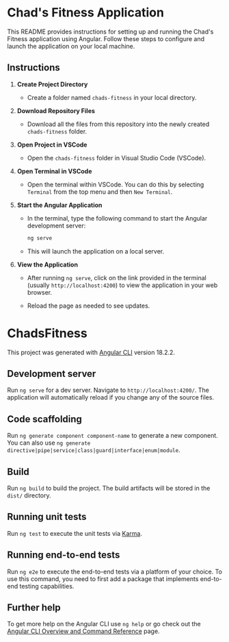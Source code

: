 # Chad's Fitness Application

This README provides instructions for setting up and running the Chad's Fitness application using Angular. Follow these steps to configure and launch the application on your local machine.

## Instructions

1. **Create Project Directory**
   - Create a folder named `chads-fitness` in your local directory.

2. **Download Repository Files**
   - Download all the files from this repository into the newly created `chads-fitness` folder.

3. **Open Project in VSCode**
   - Open the `chads-fitness` folder in Visual Studio Code (VSCode).

4. **Open Terminal in VSCode**
   - Open the terminal within VSCode. You can do this by selecting `Terminal` from the top menu and then `New Terminal`.

5. **Start the Angular Application**
   - In the terminal, type the following command to start the Angular development server:

     ```bash
     ng serve
     ```

   - This will launch the application on a local server.

6. **View the Application**
   - After running `ng serve`, click on the link provided in the terminal (usually `http://localhost:4200`) to view the application in your web browser.

   - Reload the page as needed to see updates.

# ChadsFitness

This project was generated with [Angular CLI](https://github.com/angular/angular-cli) version 18.2.2.

## Development server

Run `ng serve` for a dev server. Navigate to `http://localhost:4200/`. The application will automatically reload if you change any of the source files.

## Code scaffolding

Run `ng generate component component-name` to generate a new component. You can also use `ng generate directive|pipe|service|class|guard|interface|enum|module`.

## Build

Run `ng build` to build the project. The build artifacts will be stored in the `dist/` directory.

## Running unit tests

Run `ng test` to execute the unit tests via [Karma](https://karma-runner.github.io).

## Running end-to-end tests

Run `ng e2e` to execute the end-to-end tests via a platform of your choice. To use this command, you need to first add a package that implements end-to-end testing capabilities.

## Further help

To get more help on the Angular CLI use `ng help` or go check out the [Angular CLI Overview and Command Reference](https://angular.dev/tools/cli) page.
